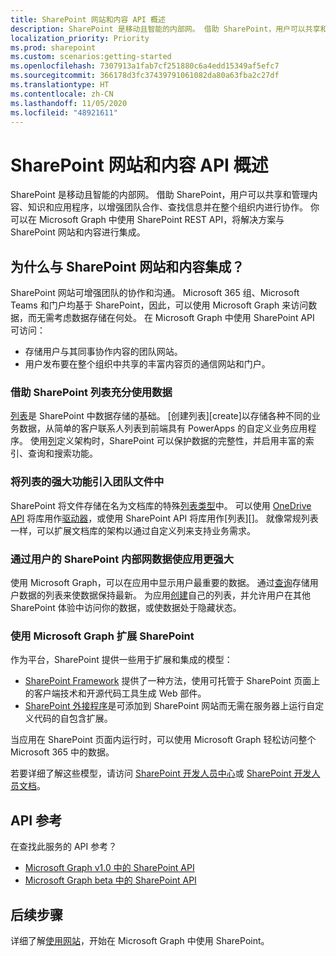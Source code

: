 ```yaml
---
title: SharePoint 网站和内容 API 概述
description: SharePoint 是移动且智能的内部网。 借助 SharePoint，用户可以共享和管理内容、知识和应用程序，以增强团队合作、查找信息并在整个组织内进行协作。 你可以在 Microsoft Graph 中使用 SharePoint REST API，将解决方案与 SharePoint 网站和内容进行集成。
localization_priority: Priority
ms.prod: sharepoint
ms.custom: scenarios:getting-started
ms.openlocfilehash: 7307913a1fab7cf251880c6a4edd15349af5efc7
ms.sourcegitcommit: 366178d3fc37439791061082da80a63fba2c27df
ms.translationtype: HT
ms.contentlocale: zh-CN
ms.lasthandoff: 11/05/2020
ms.locfileid: "48921611"
---
```

# <a name="sharepoint-sites-and-content-api-overview"></a>SharePoint 网站和内容 API 概述

SharePoint 是移动且智能的内部网。 借助 SharePoint，用户可以共享和管理内容、知识和应用程序，以增强团队合作、查找信息并在整个组织内进行协作。 你可以在 Microsoft Graph 中使用 SharePoint REST API，将解决方案与 SharePoint 网站和内容进行集成。

## <a name="why-integrate-with-sharepoint-sites-and-content"></a>为什么与 SharePoint 网站和内容集成？

SharePoint 网站可增强团队的协作和沟通。 Microsoft 365 组、Microsoft Teams 和门户均基于 SharePoint，因此，可以使用 Microsoft Graph 来访问数据，而无需考虑数据存储在何处。 在 Microsoft Graph 中使用 SharePoint API 可访问：

- 存储用户与其同事协作内容的团队网站。
- 用户发布要在整个组织中共享的丰富内容页的通信网站和门户。

### <a name="unleash-your-data-with-sharepoint-lists"></a>借助 SharePoint 列表充分使用数据

[列表][list]是 SharePoint 中数据存储的基础。
[创建列表][create]以存储各种不同的业务数据，从简单的客户联系人列表到前端具有 PowerApps 的自定义业务应用程序。
使用[列][]定义架构时，SharePoint 可以保护数据的完整性，并启用丰富的索引、查询和搜索功能。

### <a name="bring-the-power-of-lists-to-your-teams-files"></a>将列表的强大功能引入团队文件中

SharePoint 将文件存储在名为文档库的特殊[列表类型][]中。
可以使用 [OneDrive API][] 将库用作[驱动器][]，或使用 SharePoint API 将库用作[列表][]。
就像常规列表一样，可以扩展文档库的架构以通过自定义列来支持业务需求。

### <a name="light-up-your-app-with-your-users-sharepoint-intranet-data"></a>通过用户的 SharePoint 内部网数据使应用更强大

使用 Microsoft Graph，可以在应用中显示用户最重要的数据。
通过[查询][]存储用户数据的列表来使数据保持最新。
为应用[创建][]自己的列表，并允许用户在其他 SharePoint 体验中访问你的数据，或使数据处于隐藏状态。

### <a name="use-microsoft-graph-to-extend-sharepoint"></a>使用 Microsoft Graph 扩展 SharePoint

作为平台，SharePoint 提供一些用于扩展和集成的模型：

- [SharePoint Framework][] 提供了一种方法，使用可托管于 SharePoint 页面上的客户端技术和开源代码工具生成 Web 部件。
- [SharePoint 外接程序][]是可添加到 SharePoint 网站而无需在服务器上运行自定义代码的自包含扩展。

当应用在 SharePoint 页面内运行时，可以使用 Microsoft Graph 轻松访问整个 Microsoft 365 中的数据。

若要详细了解这些模型，请访问 [SharePoint 开发人员中心][]或 [SharePoint 开发人员文档][]。

## <a name="api-reference"></a>API 参考
在查找此服务的 API 参考？

- [Microsoft Graph v1.0 中的 SharePoint API](/graph/api/resources/sharepoint?view=graph-rest-1.0)
- [Microsoft Graph beta 中的 SharePoint API](/graph/api/resources/sharepoint?view=graph-rest-beta)

## <a name="next-steps"></a>后续步骤

详细了解[使用网站](/graph/api/resources/sharepoint?view=graph-rest-1.0)，开始在 Microsoft Graph 中使用 SharePoint。

[list]: /graph/api/resources/list?view=graph-rest-1.0
[列]: /graph/api/resources/columndefinition?view=graph-rest-1.0
[列表类型]: /graph/api/resources/listinfo?view=graph-rest-1.0
[创建]: /graph/api/list-create?view=graph-rest-1.0
[查询]: /graph/api/listitem-get?view=graph-rest-1.0
[驱动器]: /graph/api/resources/drive?view=graph-rest-1.0
[OneDrive API]: /graph/api/resources/onedrive?view=graph-rest-1.0
[SharePoint Framework]: /sharepoint/dev/spfx/sharepoint-framework-overview
[SharePoint 外接程序]: /sharepoint/dev/sp-add-ins/sharepoint-add-ins
[SharePoint 开发人员中心]: https://developer.microsoft.com/sharepoint
[SharePoint 开发人员文档]: /sharepoint/dev/
[SharePoint]: /graph/api/resources/sharepoint?view=graph-rest-1.0